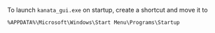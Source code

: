 To launch `kanata_gui.exe` on startup, create a shortcut and move it to

```
%APPDATA%\Microsoft\Windows\Start Menu\Programs\Startup
```
